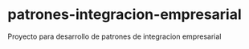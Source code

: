 # patrones-integracion-empresarial
Proyecto para desarrollo de patrones de integracion empresarial 
